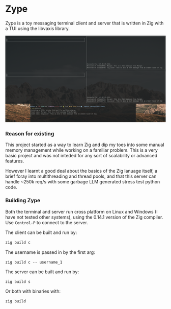 # Zype
Zype is a toy messaging terminal client and server that is written in Zig with a TUI using the libvaxis library.

![screenshot of zype](screenshot.png)

### Reason for existing

This project started as a way to learn Zig and dip my toes into some manual memory management while working on a familiar problem. This is a very basic project and was not inteded for any sort of scalability or advanced features.

However I learnt a good deal about the basics of the Zig lanuage itself, a brief foray into multithreading and thread pools, and that this server can handle ~250k req/s with some garbage LLM generated stress test python code.

### Building Zype
Both the terminal and server run cross platform on Linux and Windows (I have not tested other systems), using the 0.14.1 version of the Zig compiler. Use `Control-P` to connect to the server.

The client can be built and run by:

```python
zig build c
```
The username is passed in by the first arg:
```
zig build c -- username_1
```
The server can be built and run by:
```
zig build s
```
Or both with binaries with:
```
zig build
```

